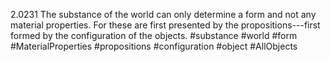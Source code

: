 
2.0231 The substance of the world can only determine a form and not any material properties.
For these are first presented by the propositions---first formed by the configuration of the objects.
#substance #world #form #MaterialProperties
#propositions #configuration #object #AllObjects 